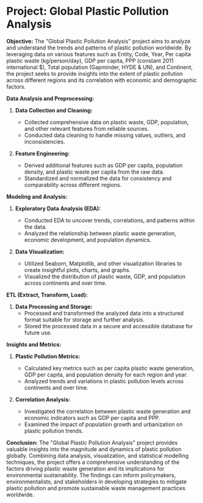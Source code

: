 # **Project: Global Plastic Pollution Analysis**

**Objective:**
The "Global Plastic Pollution Analysis" project aims to analyze and understand the trends and patterns of plastic pollution worldwide. By leveraging data on various features such as Entity, Code, Year, Per capita plastic waste (kg/person/day), GDP per capita, PPP (constant 2011 international $), Total population (Gapminder, HYDE & UN), and Continent, the project seeks to provide insights into the extent of plastic pollution across different regions and its correlation with economic and demographic factors.

**Data Analysis and Preprocessing:**
1. **Data Collection and Cleaning:**
   - Collected comprehensive data on plastic waste, GDP, population, and other relevant features from reliable sources.
   - Conducted data cleaning to handle missing values, outliers, and inconsistencies.

2. **Feature Engineering:**
   - Derived additional features such as GDP per capita, population density, and plastic waste per capita from the raw data.
   - Standardized and normalized the data for consistency and comparability across different regions.

**Modeling and Analysis:**
1. **Exploratory Data Analysis (EDA):**
   - Conducted EDA to uncover trends, correlations, and patterns within the data.
   - Analyzed the relationship between plastic waste generation, economic development, and population dynamics.

2. **Data Visualization:**
   - Utilized Seaborn, Matplotlib, and other visualization libraries to create insightful plots, charts, and graphs.
   - Visualized the distribution of plastic waste, GDP, and population across continents and over time.

**ETL (Extract, Transform, Load):**
1. **Data Processing and Storage:**
   - Processed and transformed the analyzed data into a structured format suitable for storage and further analysis.
   - Stored the processed data in a secure and accessible database for future use.

**Insights and Metrics:**
1. **Plastic Pollution Metrics:**
   - Calculated key metrics such as per capita plastic waste generation, GDP per capita, and population density for each region and year.
   - Analyzed trends and variations in plastic pollution levels across continents and over time.

2. **Correlation Analysis:**
   - Investigated the correlation between plastic waste generation and economic indicators such as GDP per capita and PPP.
   - Examined the impact of population growth and urbanization on plastic pollution trends.

**Conclusion:**
The "Global Plastic Pollution Analysis" project provides valuable insights into the magnitude and dynamics of plastic pollution globally. Combining data analysis, visualization, and statistical modelling techniques, the project offers a comprehensive understanding of the factors driving plastic waste generation and its implications for environmental sustainability. The findings can inform policymakers, environmentalists, and stakeholders in developing strategies to mitigate plastic pollution and promote sustainable waste management practices worldwide.
